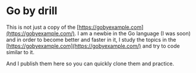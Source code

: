 # Go by drill

This is not just a copy of the [https://gobyexample.com](https://gobyexample.com/).
I am a newbie in the Go language (I was soon) and in order to become better and faster in it, I study the topics in the [https://gobyexample.com](https://gobyexample.com/) and try to code similar to it.

And I publish them here so you can quickly clone them and practice.
